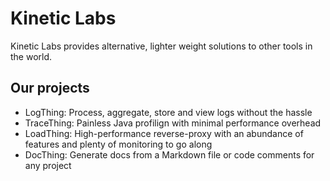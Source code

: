 # Kinetic Labs

Kinetic Labs provides alternative, lighter weight solutions to other tools in the world.

## Our projects
- LogThing: Process, aggregate, store and view logs without the hassle
- TraceThing: Painless Java profilign with minimal performance overhead
- LoadThing: High-performance reverse-proxy with an abundance of features and plenty of monitoring to go along
- DocThing: Generate docs from a Markdown file or code comments for any project
